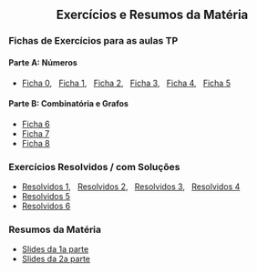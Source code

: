 
<h2 align="center"> Exercícios e Resumos da Matéria</h2>  

### Fichas de Exercícios para as aulas TP

#### Parte A: Números
- [Ficha 0](http://cfloren.wdfiles.com/local--files/discreta/Problemas0.pdf), &nbsp; [Ficha 1](http://cfloren.wdfiles.com/local--files/discreta/Problemas1.pdf), &nbsp; [Ficha 2](http://cfloren.wdfiles.com/local--files/discreta/Problemas2.pdf), &nbsp; [Ficha 3](http://cfloren.wdfiles.com/local--files/discreta/Problemas3.pdf), &nbsp; [Ficha 4](http://cfloren.wdfiles.com/local--files/discreta/Problemas4.pdf), &nbsp; [Ficha 5](http://cfloren.wdfiles.com/local--files/discreta/Problemas5.pdf)

#### Parte B: Combinatória e Grafos
- [Ficha 6](http://cfloren.wdfiles.com/local--files/discreta/Problemas6.pdf)
- [Ficha 7](http://cfloren.wdfiles.com/local--files/discreta/Problemas7.pdf)
- [Ficha 8](http://cfloren.wdfiles.com/local--files/discreta/Problemas8.pdf)


### Exercícios Resolvidos / com Soluções
- [Resolvidos 1](http://cfloren.wdfiles.com/local--files/discreta/ProbRes1.pdf), &nbsp; [Resolvidos 2](http://cfloren.wdfiles.com/local--files/discreta/ProbRes2.pdf), &nbsp; [Resolvidos 3](http://cfloren.wdfiles.com/local--files/discreta/ProbRes3.pdf), &nbsp; [Resolvidos 4](http://cfloren.wdfiles.com/local--files/discreta/ProbRes4.pdf)
- [Resolvidos 5](http://cfloren.wdfiles.com/local--files/discreta/ProbRes5.pdf)
- [Resolvidos 6](http://cfloren.wdfiles.com/local--files/discreta/ProbRes6.pdf)

<!-- ### Exercícios Adicionais -->

### Resumos da Matéria
- [Slides da 1a parte](http://cfloren.wdfiles.com/local--files/discreta/Slides-ITN.pdf)
- [Slides da 2a parte](http://cfloren.wdfiles.com/local--files/discreta/Slides-ICE.pdf)
